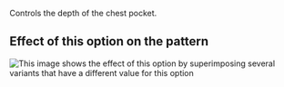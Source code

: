 Controls the depth of the chest pocket.

## Effect of this option on the pattern

![This image shows the effect of this option by superimposing several variants that have a different value for this option](jaeger\_chestpocketdepth\_sample.svg "Effect of this option on the pattern")

